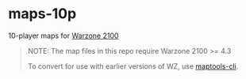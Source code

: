# maps-10p
10-player maps for [Warzone 2100](https://github.com/Warzone2100/warzone2100)

> NOTE: The map files in this repo require Warzone 2100 >= 4.3
>
> To convert for use with earlier versions of WZ, use [maptools-cli](https://github.com/Warzone2100/maptools-cli).
